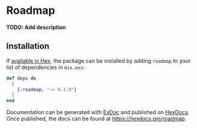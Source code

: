 # Roadmap

**TODO: Add description**

## Installation

If [available in Hex](https://hex.pm/docs/publish), the package can be installed
by adding `roadmap` to your list of dependencies in `mix.exs`:

```elixir
def deps do
  [
    {:roadmap, "~> 0.1.0"}
  ]
end
```

Documentation can be generated with [ExDoc](https://github.com/elixir-lang/ex_doc)
and published on [HexDocs](https://hexdocs.pm). Once published, the docs can
be found at <https://hexdocs.pm/roadmap>.

